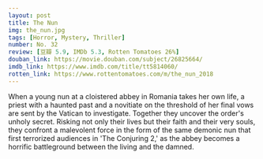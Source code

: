 ```yaml
---
layout: post 
title: The Nun
img: the_nun.jpg
tags: [Horror, Mystery, Thriller]
number: No. 32
review: [豆瓣 5.9, IMDb 5.3, Rotten Tomatoes 26%]
douban_link: https://movie.douban.com/subject/26825664/
imdb_link: https://www.imdb.com/title/tt5814060/
rotten_link: https://www.rottentomatoes.com/m/the_nun_2018
---
```


When a young nun at a cloistered abbey in Romania takes her own life, a priest with a haunted past and a novitiate on the threshold of her final vows are sent by the Vatican to investigate. Together they uncover the order's unholy secret. Risking not only their lives but their faith and their very souls, they confront a malevolent force in the form of the same demonic nun that first terrorized audiences in 'The Conjuring 2,' as the abbey becomes a horrific battleground between the living and the damned.